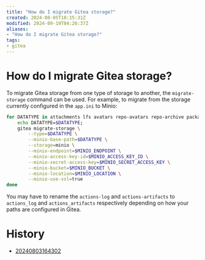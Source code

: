 ```yaml
---
title: "How do I migrate Gitea storage?"
created: 2024-08-05T18:15:31Z
modified: 2024-09-19T04:26:37Z
aliases:
- "How do I migrate Gitea storage?"
tags:
- gitea
---
```


# How do I migrate Gitea storage?

To migrate Gitea storage from one type of storage to another, the `migrate-storage` command can be used. For example, to migrate from the storage currently configured in the `app.ini` to Minio:

```sh
for DATATYPE in attachments lfs avatars repo-avatars repo-archive packages actions-log actions-artifacts; do
    echo DATATYPE=$DATATYPE;
	gitea migrate-storage \
        --type=$DATATYPE \
        --minio-base-path=$DATATYPE \
        --storage=minio \
        --minio-endpoint=$MINIO_ENDPOINT \
        --minio-access-key-id=$MINIO_ACCESS_KEY_ID \
        --minio-secret-access-key=$MINIO_SECRET_ACCESS_KEY \
        --minio-bucket=$MINIO_BUCKET \
        --minio-location=$MINIO_LOCATION \
        --minio-use-ssl=true
done
```

You may have to rename the `actions-log` and `actions-artifacts` to `actions_log` and `actions_artifacts` respectively depending on how your paths are configured in Gitea.

# History

- [20240803164302](../entries/20240803164302.md)
